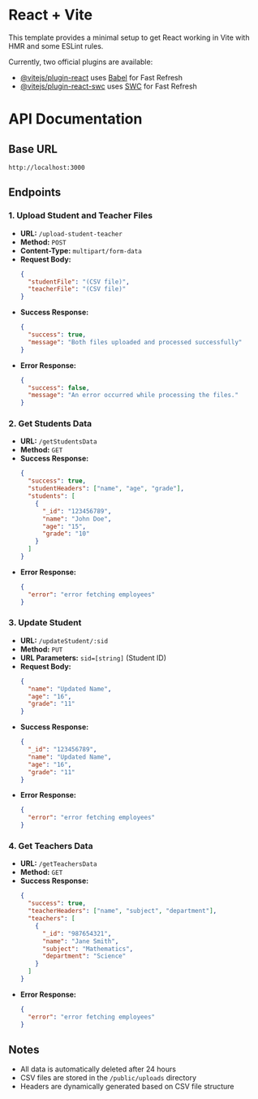 # React + Vite

This template provides a minimal setup to get React working in Vite with HMR and some ESLint rules.

Currently, two official plugins are available:

- [@vitejs/plugin-react](https://github.com/vitejs/vite-plugin-react/blob/main/packages/plugin-react/README.md) uses [Babel](https://babeljs.io/) for Fast Refresh
- [@vitejs/plugin-react-swc](https://github.com/vitejs/vite-plugin-react-swc) uses [SWC](https://swc.rs/) for Fast Refresh

# API Documentation

## Base URL
```
http://localhost:3000
```

## Endpoints

### 1. Upload Student and Teacher Files
- **URL:** `/upload-student-teacher`
- **Method:** `POST`
- **Content-Type:** `multipart/form-data`
- **Request Body:**
  ```json
  {
    "studentFile": "(CSV file)",
    "teacherFile": "(CSV file)"
  }
  ```
- **Success Response:**
  ```json
  {
    "success": true,
    "message": "Both files uploaded and processed successfully"
  }
  ```
- **Error Response:**
  ```json
  {
    "success": false,
    "message": "An error occurred while processing the files."
  }
  ```

### 2. Get Students Data
- **URL:** `/getStudentsData`
- **Method:** `GET`
- **Success Response:**
  ```json
  {
    "success": true,
    "studentHeaders": ["name", "age", "grade"],
    "students": [
      {
        "_id": "123456789",
        "name": "John Doe",
        "age": "15",
        "grade": "10"
      }
    ]
  }
  ```
- **Error Response:**
  ```json
  {
    "error": "error fetching employees"
  }
  ```

### 3. Update Student
- **URL:** `/updateStudent/:sid`
- **Method:** `PUT`
- **URL Parameters:** `sid=[string]` (Student ID)
- **Request Body:**
  ```json
  {
    "name": "Updated Name",
    "age": "16",
    "grade": "11"
  }
  ```
- **Success Response:**
  ```json
  {
    "_id": "123456789",
    "name": "Updated Name",
    "age": "16",
    "grade": "11"
  }
  ```
- **Error Response:**
  ```json
  {
    "error": "error fetching employees"
  }
  ```

### 4. Get Teachers Data
- **URL:** `/getTeachersData`
- **Method:** `GET`
- **Success Response:**
  ```json
  {
    "success": true,
    "teacherHeaders": ["name", "subject", "department"],
    "teachers": [
      {
        "_id": "987654321",
        "name": "Jane Smith",
        "subject": "Mathematics",
        "department": "Science"
      }
    ]
  }
  ```
- **Error Response:**
  ```json
  {
    "error": "error fetching employees"
  }
  ```

## Notes
- All data is automatically deleted after 24 hours
- CSV files are stored in the `/public/uploads` directory
- Headers are dynamically generated based on CSV file structure
